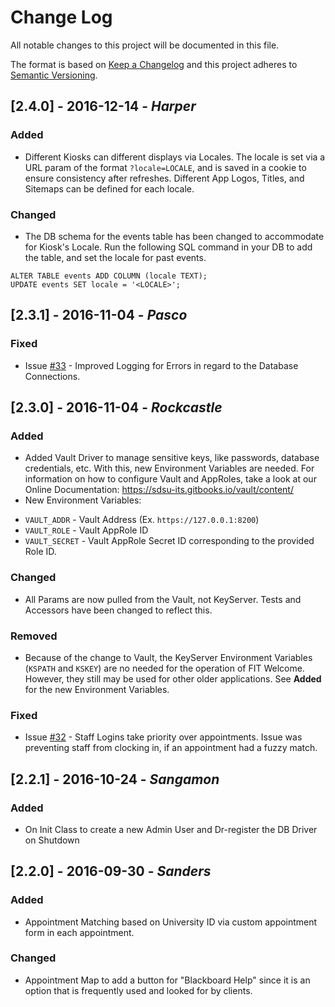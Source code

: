 # Change Log
All notable changes to this project will be documented in this file.

The format is based on [Keep a Changelog](http://keepachangelog.com/)
and this project adheres to [Semantic Versioning](http://semver.org/).

## [2.4.0] - 2016-12-14 - _Harper_
### Added
 - Different Kiosks can different displays via Locales. The locale is set via a URL param of the format `?locale=LOCALE`, and is
 saved in a cookie to ensure consistency after refreshes. Different App Logos, Titles, and Sitemaps can be defined for each locale.

### Changed
 - The DB schema for the events table has been changed to accommodate for Kiosk's Locale. Run the following SQL command in your DB to add the table, and set the locale for past events.
 ```
 ALTER TABLE events ADD COLUMN (locale TEXT);
 UPDATE events SET locale = '<LOCALE>';
 ```

## [2.3.1] - 2016-11-04 - _Pasco_
### Fixed
 - Issue [#33](https://bitbucket.org/sdsu-its/fit-welcome/issues/33/http-status-500) - Improved Logging for Errors in regard to the Database Connections.

## [2.3.0] - 2016-11-04 - _Rockcastle_
### Added
 - Added Vault Driver to manage sensitive keys, like passwords, database credentials, etc. With this, new Environment Variables are needed. For information on how to configure Vault and AppRoles, take a look at our Online Documentation: https://sdsu-its.gitbooks.io/vault/content/
 - New Environment Variables:
  + `VAULT_ADDR` - Vault Address (Ex. `https://127.0.0.1:8200`)
  + `VAULT_ROLE` - Vault AppRole ID
  + `VAULT_SECRET` - Vault AppRole Secret ID corresponding to the provided Role ID.

### Changed
 - All Params are now pulled from the Vault, not KeyServer. Tests and Accessors have been changed to reflect this.

### Removed
 - Because of the change to Vault, the KeyServer Environment Variables (`KSPATH` and `KSKEY`) are no needed for the operation of FIT Welcome. However, they still may be used for other older applications. See **Added** for the new Environment Variables.

### Fixed
 - Issue [#32](https://bitbucket.org/sdsu-its/fit-welcome/issues/32/staff-cannot-clock-in-if-fuzzy-name) - Staff Logins take priority over appointments. Issue was preventing staff from clocking in, if an appointment had a fuzzy match.

## [2.2.1] - 2016-10-24 - _Sangamon_
### Added
 - On Init Class to create a new Admin User and Dr-register the DB Driver on Shutdown

## [2.2.0] - 2016-09-30 - _Sanders_
### Added
- Appointment Matching based on University ID via custom appointment form in each appointment.

### Changed
- Appointment Map to add a button for "Blackboard Help" since it is an option that is frequently used and looked for by clients.
